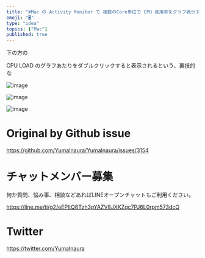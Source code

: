 ```yaml
---
title: "#Mac の Activity Monitor で 複数のCore単位で CPU 使用率をグラフ表示する"
emoji: "🖥"
type: "idea"
topics: ["Mac"]
published: true
---
```


下の方の

CPU LOAD のグラフあたりをダブルクリックすると表示されるという、裏技的な

![image](https://user-images.githubusercontent.com/13635059/81462511-e694a780-91ed-11ea-8437-7b53e390cb9f.png)

![image](https://user-images.githubusercontent.com/13635059/81462536-104dce80-91ee-11ea-992a-37a2a8d0ad21.png)

![image](https://user-images.githubusercontent.com/13635059/81462542-26f42580-91ee-11ea-87d4-b3d9e5cfd233.png)


# Original by Github issue

https://github.com/YumaInaura/YumaInaura/issues/3154











<!-- Update From Qiita API -->

# チャットメンバー募集


何か質問、悩み事、相談などあればLINEオープンチャットもご利用ください。

https://line.me/ti/g2/eEPltQ6Tzh3pYAZV8JXKZqc7PJ6L0rpm573dcQ





# Twitter


https://twitter.com/YumaInaura


<!-- Update From Qiita API -->


